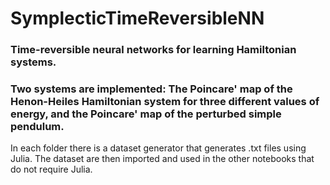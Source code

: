 # SymplecticTimeReversibleNN
### Time-reversible neural networks for learning Hamiltonian systems.

### Two systems are implemented: The Poincare' map of the Henon-Heiles Hamiltonian system for three different values of energy, and the Poincare' map of the perturbed simple pendulum.

In each folder there is a dataset generator that generates .txt files using Julia. The dataset are then imported and used in the other notebooks that do not require Julia.
